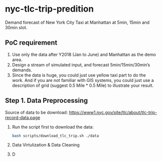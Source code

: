 # nyc-tlc-trip-predition
Demand forecast of New York City Taxi at Manhattan at 5min, 15min and 30min slot.

## PoC requirement

1. Use only the data after Y2018 (Jan to June) and Manhattan as the demo area.
2. Design a stream of simulated input, and forecast 5min/15min/30min’s demands.
3. Since the data is huge, you could just use yellow taxi part to do the work. And if you are not familiar with GIS systems, you could just use a description of grid (suggest 0.5 Mile * 0.5 Mile) to illustrate your result.

## Step 1. Data Preprocessing

Source of data to be download: https://www1.nyc.gov/site/tlc/about/tlc-trip-record-data.page

1. Run the script first to download the data:

   ```bash
   bash scripts/download_tlc_trip.sh ./data
   ```

2. Data Virtulization & Data Cleaning
   

3. D